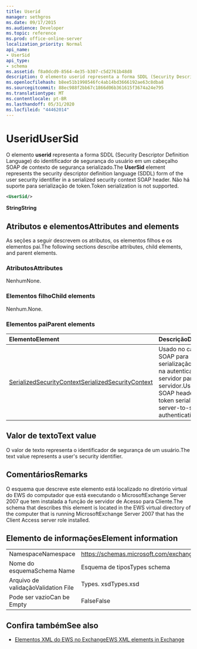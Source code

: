 ```yaml
---
title: Userid
manager: sethgros
ms.date: 09/17/2015
ms.audience: Developer
ms.topic: reference
ms.prod: office-online-server
localization_priority: Normal
api_name:
- UserSid
api_type:
- schema
ms.assetid: f8a0dcd9-8564-4e35-b307-c5d2761b48d8
description: O elemento userid representa a forma SDDL (Security Descriptor Definition Language) do identificador de segurança do usuário em um cabeçalho SOAP de contexto de segurança serializado. Não há suporte para serialização de token.
ms.openlocfilehash: b8ee51b1998546fc4ab14bd3666192ae63c8dba8
ms.sourcegitcommit: 88ec988f2bb67c1866d06b361615f3674a24e795
ms.translationtype: MT
ms.contentlocale: pt-BR
ms.lasthandoff: 05/31/2020
ms.locfileid: "44462014"
---
```

# <a name="usersid"></a><span data-ttu-id="88e78-104">Userid</span><span class="sxs-lookup"><span data-stu-id="88e78-104">UserSid</span></span>

<span data-ttu-id="88e78-105">O elemento **userid** representa a forma SDDL (Security Descriptor Definition Language) do identificador de segurança do usuário em um cabeçalho SOAP de contexto de segurança serializado.</span><span class="sxs-lookup"><span data-stu-id="88e78-105">The **UserSid** element represents the security descriptor definition language (SDDL) form of the user security identifier in a serialized security context SOAP header.</span></span> <span data-ttu-id="88e78-106">Não há suporte para serialização de token.</span><span class="sxs-lookup"><span data-stu-id="88e78-106">Token serialization is not supported.</span></span> 
  
```xml
<UserSid/>
```

 <span data-ttu-id="88e78-107">**String**</span><span class="sxs-lookup"><span data-stu-id="88e78-107">**String**</span></span>
## <a name="attributes-and-elements"></a><span data-ttu-id="88e78-108">Atributos e elementos</span><span class="sxs-lookup"><span data-stu-id="88e78-108">Attributes and elements</span></span>

<span data-ttu-id="88e78-109">As seções a seguir descrevem os atributos, os elementos filhos e os elementos pai.</span><span class="sxs-lookup"><span data-stu-id="88e78-109">The following sections describe attributes, child elements, and parent elements.</span></span>
  
### <a name="attributes"></a><span data-ttu-id="88e78-110">Atributos</span><span class="sxs-lookup"><span data-stu-id="88e78-110">Attributes</span></span>

<span data-ttu-id="88e78-111">Nenhum</span><span class="sxs-lookup"><span data-stu-id="88e78-111">None.</span></span>
  
### <a name="child-elements"></a><span data-ttu-id="88e78-112">Elementos filho</span><span class="sxs-lookup"><span data-stu-id="88e78-112">Child elements</span></span>

<span data-ttu-id="88e78-113">Nenhum.</span><span class="sxs-lookup"><span data-stu-id="88e78-113">None.</span></span>
  
### <a name="parent-elements"></a><span data-ttu-id="88e78-114">Elementos pai</span><span class="sxs-lookup"><span data-stu-id="88e78-114">Parent elements</span></span>

|<span data-ttu-id="88e78-115">**Elemento**</span><span class="sxs-lookup"><span data-stu-id="88e78-115">**Element**</span></span>|<span data-ttu-id="88e78-116">**Descrição**</span><span class="sxs-lookup"><span data-stu-id="88e78-116">**Description**</span></span>|
|:-----|:-----|
|[<span data-ttu-id="88e78-117">SerializedSecurityContext</span><span class="sxs-lookup"><span data-stu-id="88e78-117">SerializedSecurityContext</span></span>](serializedsecuritycontext.md) <br/> |<span data-ttu-id="88e78-118">Usado no cabeçalho SOAP para serialização de token na autenticação de servidor para servidor.</span><span class="sxs-lookup"><span data-stu-id="88e78-118">Used in the SOAP header for token serialization in server-to-server authentication.</span></span>  <br/> |
   
## <a name="text-value"></a><span data-ttu-id="88e78-119">Valor de texto</span><span class="sxs-lookup"><span data-stu-id="88e78-119">Text value</span></span>

<span data-ttu-id="88e78-120">O valor de texto representa o identificador de segurança de um usuário.</span><span class="sxs-lookup"><span data-stu-id="88e78-120">The text value represents a user's security identifier.</span></span>
  
## <a name="remarks"></a><span data-ttu-id="88e78-121">Comentários</span><span class="sxs-lookup"><span data-stu-id="88e78-121">Remarks</span></span>

<span data-ttu-id="88e78-122">O esquema que descreve este elemento está localizado no diretório virtual do EWS do computador que está executando o MicrosoftExchange Server 2007 que tem instalada a função de servidor de Acesso para Cliente.</span><span class="sxs-lookup"><span data-stu-id="88e78-122">The schema that describes this element is located in the EWS virtual directory of the computer that is running MicrosoftExchange Server 2007 that has the Client Access server role installed.</span></span>
  
## <a name="element-information"></a><span data-ttu-id="88e78-123">Elemento de informações</span><span class="sxs-lookup"><span data-stu-id="88e78-123">Element information</span></span>

|||
|:-----|:-----|
|<span data-ttu-id="88e78-124">Namespace</span><span class="sxs-lookup"><span data-stu-id="88e78-124">Namespace</span></span>  <br/> |https://schemas.microsoft.com/exchange/services/2006/types  <br/> |
|<span data-ttu-id="88e78-125">Nome do esquema</span><span class="sxs-lookup"><span data-stu-id="88e78-125">Schema Name</span></span>  <br/> |<span data-ttu-id="88e78-126">Esquema de tipos</span><span class="sxs-lookup"><span data-stu-id="88e78-126">Types schema</span></span>  <br/> |
|<span data-ttu-id="88e78-127">Arquivo de validação</span><span class="sxs-lookup"><span data-stu-id="88e78-127">Validation File</span></span>  <br/> |<span data-ttu-id="88e78-128">Types. xsd</span><span class="sxs-lookup"><span data-stu-id="88e78-128">Types.xsd</span></span>  <br/> |
|<span data-ttu-id="88e78-129">Pode ser vazio</span><span class="sxs-lookup"><span data-stu-id="88e78-129">Can be Empty</span></span>  <br/> |<span data-ttu-id="88e78-130">False</span><span class="sxs-lookup"><span data-stu-id="88e78-130">False</span></span>  <br/> |
   
## <a name="see-also"></a><span data-ttu-id="88e78-131">Confira também</span><span class="sxs-lookup"><span data-stu-id="88e78-131">See also</span></span>



- [<span data-ttu-id="88e78-132">Elementos XML do EWS no Exchange</span><span class="sxs-lookup"><span data-stu-id="88e78-132">EWS XML elements in Exchange</span></span>](ews-xml-elements-in-exchange.md)

